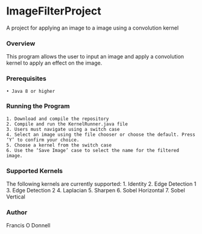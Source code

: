 # ImageFilterProject
A project for applying an image to a image using a convolution kernel

### Overview
This program allows the user to input an image and apply a convolution kernel to apply an effect on the image.

### Prerequisites
    • Java 8 or higher

### Running the Program
    1. Download and compile the repository
    2. Compile and run the KernelRunner.java file
    3. Users must navigate using a switch case
    4. Select an image using the file chooser or choose the default. Press ‘Y’ to confirm your choice.
    5. Choose a kernel from the switch case
    6. Use the ‘Save Image’ case to select the name for the filtered image.

### Supported Kernels
The following kernels are currently supported:
    1. Identity
    2. Edge Detection 1
    3. Edge Detection 2
    4. Laplacian
    5. Sharpen
    6. Sobel Horizontal
    7. Sobel Vertical

### Author
Francis O Donnell
